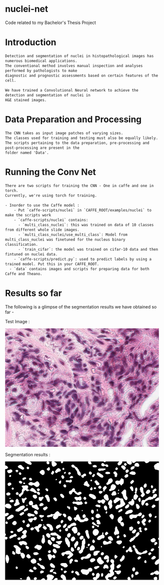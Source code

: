 # nuclei-net

Code related to my Bachelor's Thesis Project

# Introduction

	Detection and segmentation of nuclei in histopathological images has numerous biomedical applications. 
	The conventional method involves manual inspection and analyses performed by pathologists to make 
	diagnostic and prognostic assessments based on certain features of the cell.

	We have trained a Convolutional Neural network to achieve the detection and segmentation of nuclei in 
	H&E stained images. 

# Data Preparation and Processing
	The CNN takes as input image patches of varying sizes.
	The classes used for training and testing must also be equally likely.
	The scripts pertaining to the data preparation, pre-processing and post-processing are present in the 
	folder named 'Data'.

# Running the Conv Net
	There are two scripts for training the CNN - One in caffe and one in torch.
	Currently, we're using torch for training.

	- Inorder to use the Caffe model :
		- Put `caffe-scripts/nuclei` in `CAFFE_ROOT/examples/nuclei` to make the scripts work
	    - `caffe-scripts/nuclei` contains:
	      - `multi_class_nuclei`: this was trained on data of 10 classes from different whole slide images.
	      - `multi_class_nuclei/use_multi_class`: Model from multi_class_nuclei was finetuned for the nucleus binary classification.
	      - `train_cifar`: the model was trained on cifar-10 data and then fintuned on nuclei data.
	    - `caffe-scripts/predict.py`: used to predict labels by using a trained model. Put this in your CAFFE_ROOT.
	  - `data` contains images and scripts for preparing data for both Caffe and Theano.


# Results so far
The following is a glimpse of the segmentation results we have obtained so far -

Test Image :

![alt tag](screenshots/1.png "Test Image")

Segmentation results :

![alt tag](screenshots/2.png "Segmentation Results")
	





